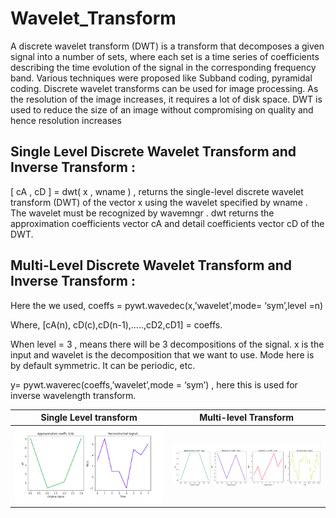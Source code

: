 # Wavelet_Transform
A discrete wavelet transform (DWT) is a transform that decomposes a given signal into a number of sets, where each set is a time series of coefficients describing the time evolution of the signal in the corresponding frequency band.  Various techniques were proposed like Subband coding, pyramidal coding. Discrete wavelet transforms can be used for image processing. As the resolution of the image increases, it requires a lot of disk space. DWT is used to reduce the size of an image without compromising on quality and hence resolution increases   

## Single Level Discrete Wavelet Transform and Inverse Transform :  
[ cA , cD ] = dwt( x , wname ) , returns the single-level discrete wavelet transform (DWT) of the vector x using the wavelet specified by wname . The wavelet must be recognized by wavemngr . dwt returns the approximation coefficients vector cA and detail coefficients vector cD of the DWT.


## Multi-Level Discrete Wavelet Transform and Inverse Transform : 

Here the we used, coeffs = pywt.wavedec(x,’wavelet’,mode= ‘sym’,level =n)

Where, [cA(n), cD(c),cD(n-1),.....,cD2,cD1] = coeffs.

When level = 3 , means there will be 3  decompositions of the signal. x is the input and wavelet is the decomposition that we want to use. Mode here is by default symmetric. It can be periodic, etc.

y= pywt.waverec(coeffs,’wavelet’,mode = ‘sym’) , here this is used for inverse wavelength transform. 


| Single Level transform       | Multi-level Transform       |
|------------|-------------|
|<img src="s1.png" width="400"> | <img src="m1.png" width="400">|
